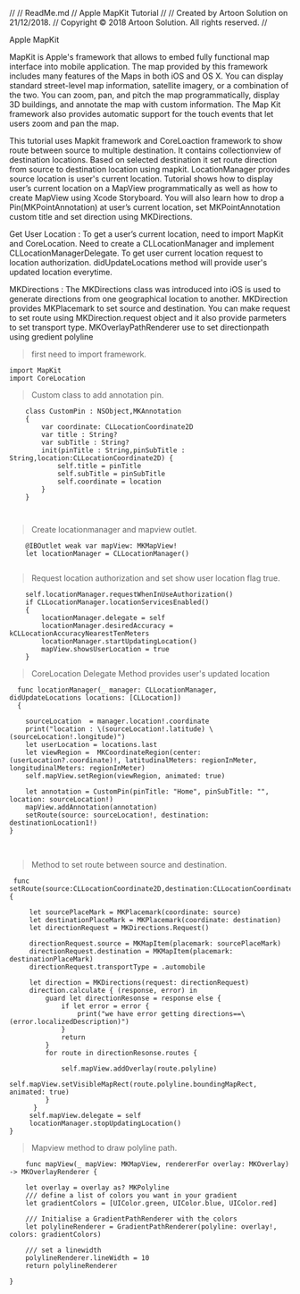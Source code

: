 //
//  ReadMe.md
//  Apple MapKit Tutorial
//
//  Created by Artoon Solution on 21/12/2018.
//  Copyright © 2018 Artoon Solution. All rights reserved.
//

Apple MapKit 

MapKit is Apple's framework that allows to embed fully functional map interface into mobile application. The map provided by this framework includes many features of the Maps in both iOS and OS X. You can display standard street-level map information, satellite imagery, or a combination of the two. You can zoom, pan, and pitch the map programmatically, display 3D buildings, and annotate the map with custom information. The Map Kit framework also provides automatic support for the touch events that let users zoom and pan the map.

This tutorial uses Mapkit framework and CoreLoaction framework to show route between source to multiple destination. It contains collectionview of destination locations. Based on selected destination it set route direction from source to destination location using mapkit. LocationManager provides source location is user's current location. Tutorial shows how to display user’s current location on a MapView programmatically as well as how to create MapView using Xcode Storyboard. You will also learn how to drop a Pin(MKPointAnnotation) at user’s current location, set MKPointAnnotation custom title and set direction using MKDirections.

Get User Location : 
To get a user’s current location, need to import MapKit and CoreLocation. Need to create a CLLocationManager and implement  CLLocationManagerDelegate. To get user current location request to location authorization.
didUpdateLocations method will provide user's updated location everytime.

MKDirections : 
The MKDirections class was introduced into iOS  is used to generate directions from one geographical location to another. MKDirection provides MKPlacemark to set source and destination. You can make request to set route using MKDirection.request object and it also provide parmeters to set transport type. MKOverlayPathRenderer use to set directionpath using gredient polyline 




> first need to import framework.

    import MapKit
    import CoreLocation
    
> Custom class to add annotation pin. 
    
        class CustomPin : NSObject,MKAnnotation
        {
            var coordinate: CLLocationCoordinate2D
            var title : String?
            var subTitle : String?
            init(pinTitle : String,pinSubTitle : String,location:CLLocationCoordinate2D) {
                self.title = pinTitle
                self.subTitle = pinSubTitle
                self.coordinate = location
            }
        } 
                                                                                       
> Create locationmanager and mapview outlet.

        @IBOutlet weak var mapView: MKMapView!
        let locationManager = CLLocationManager()
       
> Request location authorization and set show user location flag true.

        self.locationManager.requestWhenInUseAuthorization()
        if CLLocationManager.locationServicesEnabled()
        {
            locationManager.delegate = self
            locationManager.desiredAccuracy = kCLLocationAccuracyNearestTenMeters
            locationManager.startUpdatingLocation()
            mapView.showsUserLocation = true
        }
        
> CoreLocation Delegate Method provides user's updated location 

      func locationManager(_ manager: CLLocationManager, didUpdateLocations locations: [CLLocation])
      {
        
        sourceLocation  = manager.location!.coordinate
        print("location : \(sourceLocation!.latitude) \(sourceLocation!.longitude)")
        let userLocation = locations.last
        let viewRegion =  MKCoordinateRegion(center: (userLocation?.coordinate)!, latitudinalMeters: regionInMeter, longitudinalMeters: regionInMeter)
        self.mapView.setRegion(viewRegion, animated: true)
        
        let annotation = CustomPin(pinTitle: "Home", pinSubTitle: "", location: sourceLocation!)
        mapView.addAnnotation(annotation)
        setRoute(source: sourceLocation!, destination: destinationLocation1!)
    }
    
> Method to set route between source and destination.


     func setRoute(source:CLLocationCoordinate2D,destination:CLLocationCoordinate2D){
         
         let sourcePlaceMark = MKPlacemark(coordinate: source)
         let destinationPlaceMark = MKPlacemark(coordinate: destination)
         let directionRequest = MKDirections.Request()
         
         directionRequest.source = MKMapItem(placemark: sourcePlaceMark)
         directionRequest.destination = MKMapItem(placemark: destinationPlaceMark)
         directionRequest.transportType = .automobile
     
         let direction = MKDirections(request: directionRequest)
         direction.calculate { (response, error) in
             guard let directionResonse = response else {
                 if let error = error {
                     print("we have error getting directions==\(error.localizedDescription)")
                 }
                 return
             }
             for route in directionResonse.routes {
                 
                 self.mapView.addOverlay(route.polyline)
                 self.mapView.setVisibleMapRect(route.polyline.boundingMapRect, animated: true)
             }
          }
         self.mapView.delegate = self
         locationManager.stopUpdatingLocation()
    }
    
> Mapview method to draw polyline path.
                
        func mapView(_ mapView: MKMapView, rendererFor overlay: MKOverlay) -> MKOverlayRenderer {
       
        let overlay = overlay as? MKPolyline
        /// define a list of colors you want in your gradient
        let gradientColors = [UIColor.green, UIColor.blue, UIColor.red]
        
        /// Initialise a GradientPathRenderer with the colors
        let polylineRenderer = GradientPathRenderer(polyline: overlay!, colors: gradientColors)
        
        /// set a linewidth
        polylineRenderer.lineWidth = 10
        return polylineRenderer
        
    }
                                                                                                                                                                                                                                                                                                                                                                                                                                                                                                                                                                                                                                                                                                                                                                                                   
                                                                                                                                                                                                                                                                                                                                                                                                                                                                                                                                                                                                                                                                                                                                                                                                                
                                                                                                                                                                                                                                                                                                                                                                                                                                                                                                                                                                                                                                                                                                                                                                                                                
